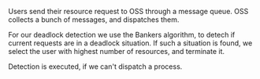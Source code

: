 
Users send their resource request to OSS through a message queue. OSS collects a bunch of messages,
and dispatches them.

For our deadlock detection we use the Bankers algorithm, to detech if current requests are in a deadlock situation.
If such a situation is found, we select the user with highest number of resources, and terminate it.

Detection is executed, if we can't dispatch a process.
